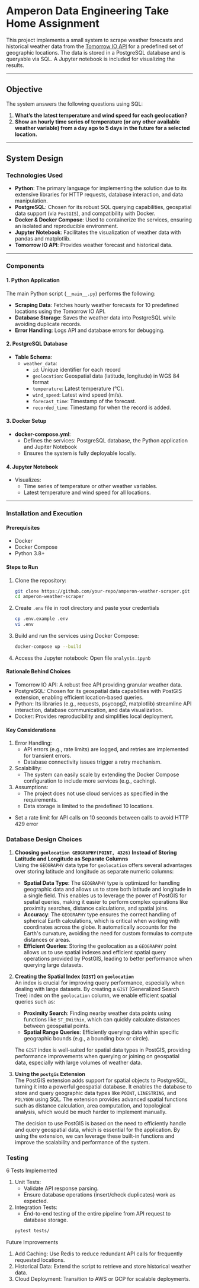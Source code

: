# Amperon Data Engineering Take Home Assignment

This project implements a small system to scrape weather forecasts and historical weather data from the [Tomorrow IO API](https://docs.tomorrow.io/reference/welcome) for a predefined set of geographic locations. The data is stored in a PostgreSQL database and is queryable via SQL. A Jupyter notebook is included for visualizing the results.

---

## **Objective**

The system answers the following questions using SQL:
1. **What’s the latest temperature and wind speed for each geolocation?**
2. **Show an hourly time series of temperature (or any other available weather variable) from a day ago to 5 days in the future for a selected location.**

---

## **System Design**

### **Technologies Used**
- **Python**: The primary language for implementing the solution due to its extensive libraries for HTTP requests, database interaction, and data manipulation.
- **PostgreSQL**: Chosen for its robust SQL querying capabilities, geospatial data support (via `PostGIS`), and compatibility with Docker.
- **Docker & Docker Compose**: Used to containerize the services, ensuring an isolated and reproducible environment.
- **Jupyter Notebook**: Facilitates the visualization of weather data with pandas and matplotlib.
- **Tomorrow IO API**: Provides weather forecast and historical data.

---

### **Components**

#### **1. Python Application**
The main Python script (`__main__.py`) performs the following:
- **Scraping Data**: Fetches hourly weather forecasts for 10 predefined locations using the Tomorrow IO API.
- **Database Storage**: Saves the weather data into PostgreSQL while avoiding duplicate records.
- **Error Handling**: Logs API and database errors for debugging.

#### **2. PostgreSQL Database**
- **Table Schema**:
  - `weather_data`:
    - `id`: Unique identifier for each record
    - `geolocation`: Geospatial data (latitude, longitude) in WGS 84 format
    - `temperature`: Latest temperature (°C).
    - `wind_speed`: Latest wind speed (m/s).
    - `forecast_time`: Timestamp of the forecast.
    - `recorded_time`: Timestamp for when the record is added.

#### **3. Docker Setup**
- **docker-compose.yml**:
  - Defines the services: PostgreSQL database, the Python application and Jupiter Notebook
  - Ensures the system is fully deployable locally.

#### **4. Jupyter Notebook**
- Visualizes:
  - Time series of temperature or other weather variables.
  - Latest temperature and wind speed for all locations.

---

### **Installation and Execution**

#### **Prerequisites**
- Docker
- Docker Compose
- Python 3.8+

#### **Steps to Run**
1. Clone the repository:
   ```bash
   git clone https://github.com/your-repo/amperon-weather-scraper.git
   cd amperon-weather-scraper
2. Create ```.env``` file in root directory and paste your credentials
   ```bash
   cp .env.example .env
   vi .env
   ```
3.	Build and run the services using Docker Compose:
    ```bash
    docker-compose up --build
    ```
4.	Access the Jupyter notebook:
    Open file ```analysis.ipynb```

#### **Rationale Behind Choices**
- Tomorrow IO API: A robust free API providing granular weather data.
- PostgreSQL: Chosen for its geospatial data capabilities with PostGIS extension, enabling efficient location-based queries.
- Python: Its libraries (e.g., requests, psycopg2, matplotlib) streamline API interaction, database communication, and data visualization.
- Docker: Provides reproducibility and simplifies local deployment.

#### **Key Considerations**
1.	Error Handling:
	- API errors (e.g., rate limits) are logged, and retries are implemented for transient errors.
	- Database connectivity issues trigger a retry mechanism.
2.	Scalability:
	- The system can easily scale by extending the Docker Compose configuration to include more services (e.g., caching).
3.	Assumptions:
	- The project does not use cloud services as specified in the requirements.
	- Data storage is limited to the predefined 10 locations.
   - Set a rate limit for API calls on 10 seconds between calls to avoid HTTP 429 error

### **Database Design Choices**

1. **Choosing `geolocation GEOGRAPHY(POINT, 4326)` Instead of Storing Latitude and Longitude as Separate Columns**  
   Using the `GEOGRAPHY` data type for `geolocation` offers several advantages over storing latitude and longitude as separate numeric columns:
   
   - **Spatial Data Type**: The `GEOGRAPHY` type is optimized for handling geographic data and allows us to store both latitude and longitude in a single field. This enables us to leverage the power of PostGIS for spatial queries, making it easier to perform complex operations like proximity searches, distance calculations, and spatial joins.
   - **Accuracy**: The `GEOGRAPHY` type ensures the correct handling of spherical Earth calculations, which is critical when working with coordinates across the globe. It automatically accounts for the Earth's curvature, avoiding the need for custom formulas to compute distances or areas.
   - **Efficient Queries**: Storing the geolocation as a `GEOGRAPHY` point allows us to use spatial indexes and efficient spatial query operations provided by PostGIS, leading to better performance when querying large datasets.

2. **Creating the Spatial Index (`GIST`) on `geolocation`**  
   An index is crucial for improving query performance, especially when dealing with large datasets. By creating a `GIST` (Generalized Search Tree) index on the `geolocation` column, we enable efficient spatial queries such as:
   - **Proximity Search**: Finding nearby weather data points using functions like `ST_DWithin`, which can quickly calculate distances between geospatial points.
   - **Spatial Range Queries**: Efficiently querying data within specific geographic bounds (e.g., a bounding box or circle).
   
   The `GIST` index is well-suited for spatial data types in PostGIS, providing performance improvements when querying or joining on geospatial data, especially with large volumes of weather data.

3. **Using the `postgis` Extension**  
   The PostGIS extension adds support for spatial objects to PostgreSQL, turning it into a powerful geospatial database. It enables the database to store and query geographic data types like `POINT`, `LINESTRING`, and `POLYGON` using SQL. The extension provides advanced spatial functions such as distance calculation, area computation, and topological analysis, which would be much harder to implement manually.
   
   The decision to use PostGIS is based on the need to efficiently handle and query geospatial data, which is essential for the application. By using the extension, we can leverage these built-in functions and improve the scalability and performance of the system.

### **Testing**

6 Tests Implemented
1.	Unit Tests:
	- Validate API response parsing.
	- Ensure database operations (insert/check duplicates) work as expected.
2.	Integration Tests:
	- End-to-end testing of the entire pipeline from API request to database storage.
    ```bash
    pytest tests/
    ```

Future Improvements
1.	Add Caching: Use Redis to reduce redundant API calls for frequently requested locations.
2.	Historical Data: Extend the script to retrieve and store historical weather data.
3.	Cloud Deployment: Transition to AWS or GCP for scalable deployments.